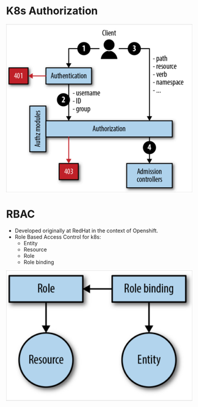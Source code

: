# K8s Authorization

![](./img/auth.jpg)

# RBAC

- Developed originally at RedHat in the context of Openshift.
- Role Based Access Control for k8s:
    - Entity
    - Resource
    - Role
    - Role binding

![](./img/rbac.jpg)